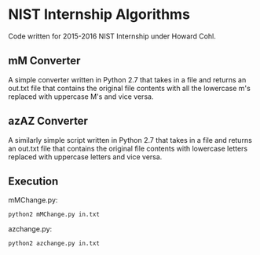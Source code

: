 # NIST Internship Algorithms
Code written for 2015-2016 NIST Internship under Howard Cohl.

## mM Converter
A simple converter written in Python 2.7 that takes in a file and returns an out.txt file that contains the original file contents with all the lowercase m's replaced with uppercase M's and vice versa.

## azAZ Converter
A similarly simple script written in Python 2.7 that takes in a file and returns an out.txt file that contains the original file contents with lowercase letters replaced with uppercase letters and vice versa.

## Execution
mMChange.py:
```
python2 mMChange.py in.txt
```

azchange.py:
```
python2 azchange.py in.txt
```

